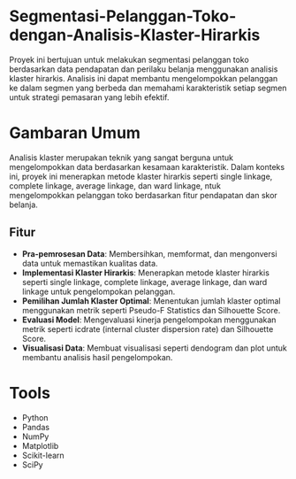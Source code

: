 # Segmentasi-Pelanggan-Toko-dengan-Analisis-Klaster-Hirarkis
Proyek ini bertujuan untuk melakukan segmentasi pelanggan toko berdasarkan data pendapatan dan perilaku belanja menggunakan analisis klaster hirarkis. Analisis ini dapat membantu mengelompokkan pelanggan ke dalam segmen yang berbeda dan memahami karakteristik setiap segmen untuk strategi pemasaran yang lebih efektif.

# Gambaran Umum  
Analisis klaster merupakan teknik yang sangat berguna untuk mengelompokkan data berdasarkan kesamaan karakteristik. Dalam konteks ini, proyek ini menerapkan metode klaster hirarkis seperti single linkage, complete linkage, average linkage, dan ward linkage, ntuk mengelompokkan pelanggan toko berdasarkan fitur pendapatan dan skor belanja.

## Fitur
- **Pra-pemrosesan Data**: Membersihkan, memformat, dan mengonversi data untuk memastikan kualitas data.
- **Implementasi Klaster Hirarkis**: Menerapkan metode klaster hirarkis seperti single linkage, complete linkage, average linkage, dan ward linkage untuk pengelompokan pelanggan.
- **Pemilihan Jumlah Klaster Optimal**: Menentukan jumlah klaster optimal menggunakan metrik seperti Pseudo-F Statistics dan Silhouette Score.
- **Evaluasi Model**: Mengevaluasi kinerja pengelompokan menggunakan metrik seperti icdrate (internal cluster dispersion rate) dan Silhouette Score.
- **Visualisasi Data**: Membuat visualisasi seperti dendogram dan plot untuk membantu analisis hasil pengelompokan.

# Tools
- Python
- Pandas
- NumPy
- Matplotlib
- Scikit-learn
- SciPy
